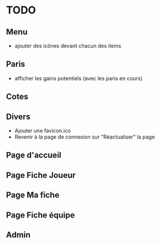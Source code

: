 TODO
=====

Menu
-----
* ajouter des icônes devant chacun des items

Paris
----
* afficher les gains potentiels (avec les paris en cours)

Cotes
-----


Divers
-----
* Ajouter une favicon.ico
* Revenir à la page de connexion sur "Réactualiser" la page

Page d'accueil
-------


Page Fiche Joueur
--------


Page Ma fiche
---------

Page Fiche équipe
----------


Admin
-----

